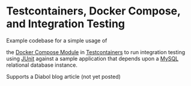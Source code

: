 # Testcontainers, Docker Compose, and Integration Testing

Example codebase for a simple usage of

the [Docker Compose Module](https://www.testcontainers.org/modules/docker_compose/) 
in [Testcontainers](https://www.testcontainers.org/) to run integration testing 
using [JUnit](https://junit.org/) against a sample application that depends upon 
a [MySQL](https://www.mysql.com/) relational database instance.

Supports a Diabol blog article (not yet posted)
